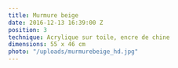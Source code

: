 ```yaml
---
title: Murmure beige
date: 2016-12-13 16:39:00 Z
position: 3
technique: Acrylique sur toile, encre de chine
dimensions: 55 x 46 cm
photo: "/uploads/murmurebeige_hd.jpg"
---
```


